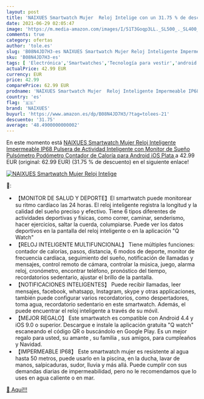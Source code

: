 ```yaml
---
layout: post
title: 'NAIXUES Smartwatch Mujer  Reloj Intelige con un 31.75 % de descuento'
date: 2021-06-29 02:05:47
image: 'https://m.media-amazon.com/images/I/51T3Goqp3LL._SL500_._SL400_.jpg'
comments: true
category: ofertas
author: 'tole.es'
slug: 'B08N4JD7H3-es NAIXUES Smartwatch Mujer Reloj Inteligente Impermeable...'
sku: 'B08N4JD7H3-es'
tags: [ 'Electrónica','Smartwatches','Tecnología para vestir','android','naixues', ]
actualPrice: 42.99 EUR
currency: EUR
price: 42.99
comparePrice: 62.99 EUR
prodname: 'NAIXUES Smartwatch Mujer  Reloj Inteligente Impermeable IP68  Pulsera de Actividad Inteligente con Monitor de Sueño Pulsómetro Podómetro Contador de Caloría para Android iOS  Plata '
country: 'es'
flag: '🇪🇸'
brand: 'NAIXUES'
buyurl: 'https://www.amazon.es/dp/B08N4JD7H3/?tag=tolees-21'
descuento: '31.75'
average: '48.4900000000002'
---
```


En este momento está [NAIXUES Smartwatch Mujer  Reloj Inteligente Impermeable IP68  Pulsera de Actividad Inteligente con Monitor de Sueño Pulsómetro Podómetro Contador de Caloría para Android iOS  Plata ](https://www.amazon.es/dp/B08N4JD7H3/?tag=tolees-21) a 42.99 EUR (original: 62.99 EUR) (31.75 %  de descuento) en el siguiente enlace!

[![NAIXUES Smartwatch Mujer  Reloj Intelige](https://m.media-amazon.com/images/I/51T3Goqp3LL._SL500_._SL400_.jpg)](https://www.amazon.es/dp/B08N4JD7H3/?tag=tolees-21)

🔎:

- 【MONITOR DE SALUD Y DEPORTE】El smartwatch puede monitorear su ritmo cardíaco las 24 horas. El reloj inteligente registra la longitud y la calidad del sueño preciso y efectivo. Tiene 6 tipos diferentes de actividades deportivas y físicas, como correr, caminar, senderismo, hacer ejercicios, saltar la cuerda, columpiarse. Puede ver los datos deportivos en la pantalla del reloj inteligente o en la aplicación "Q Watch"
- 【RELOJ INTELIGENTE MULTIFUNCIONAL】 Tiene múltiples funciones: contador de calorías, pasos, distancia, 6 modos de deporte, monitor de frecuencia cardíaca, seguimiento del sueño, notificación de llamadas y mensajes, control remoto de cámara, controlar la música, juego, alarma reloj, cronómetro, encontrar teléfono, pronóstico del tiempo, recordatorios sedentario, ajustar el brillo de la pantalla.
- 【NOTIFICACIONES INTELIGENTES】 Puede recibir llamadas, leer mensajes, facebook, whatsapp, Instagram, skype y otras applicaciones, también puede configurar varios recordatorios, como despertadores, toma agua, recordatorio sedentario en este smartwatch. Además, el puede encuentrar el reloj inteligente a través de su móvil.
- 【MEJOR REGALO】 Este smartwatch es compatible con Android 4.4 y iOS 9.0 o superior. Descargue e instale la aplicación gratuita "Q watch" escaneando el código QR o buscándolo en Google Play. Es un mejor regalo para usted, su amante , su familia , sus amigos, para cumpleaños y Navidad.
- 【IMPERMEABLE IP68】 Este smartwatch mujer es resistente al agua hasta 50 metros, puede usarlo en la piscina, en la ducha, lavar de manos, salpicaduras, sudor, lluvia y más allá. Puede cumplir con sus demandas diarias de impermeabilidad, pero no le recomendamos que lo uses en agua caliente o en mar.

[🛒 Aquí!!!](https://www.amazon.es/dp/B08N4JD7H3/?tag=tolees-21)

